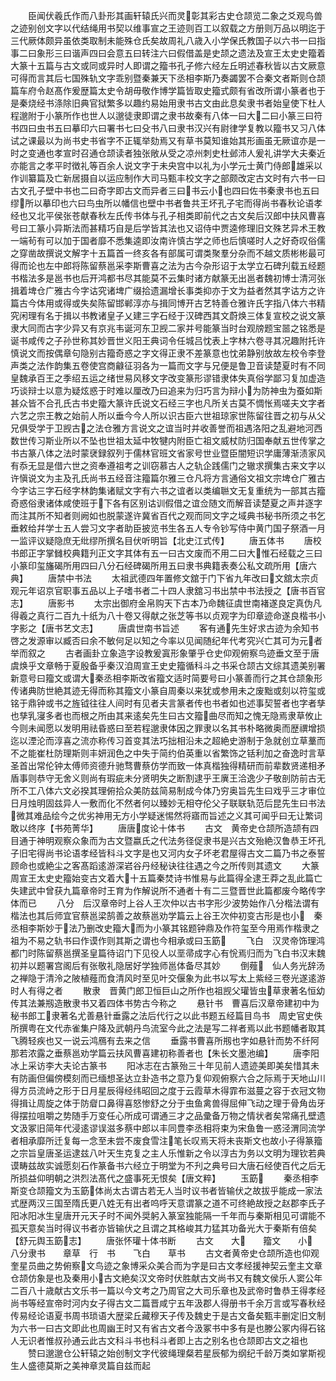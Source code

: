 <!-- { "loadSidebar": true } -->
　　臣闻伏羲氏作而八卦形其画轩辕氏兴而灵彰其彩古史仓颉览二象之爻观鸟兽之迹别创文字以代结绳用书契以维事宣之王迹则百工以叙载之方册则万品以明迄于三代厥体颇异虽依类取制未能殊仓氏矣故周礼八歳入小学保氏教国子以六书一曰指事二曰象形三曰谐声四曰会意五曰转注六曰假借盖是史颉之遗法及宣王太史史籀着大篆十五篇与古文或同或异时人即谓之籀书孔子修六经左丘明述春秋皆以古文厥意可得而言其后七国殊轨文字乖别暨秦兼天下丞相李斯乃奏蠲罢不合秦文者斯则仓颉篇车府令赵髙作爰歴篇太史令胡毋敬作博学篇皆取史籀式颇有省改所谓小篆者也于是秦烧经书涤除旧典官狱繁多以趣约易始用隶书古文由此息矣隶书者始皇使下杜人程邈附于小篆所作也世人以邈徒隶即谓之隶书故秦有八体一曰大二曰小篆三曰符书四曰虫书五曰摹印六曰署书七曰殳书八曰隶书汉兴有尉律学复教以籀书又习八体试之课最以为尚书史书省字不正辄举劾焉又有草书莫知谁始其形画虽无厥谊亦是一时之变通也孝宣时召通仓颉读者独张敞从受之凉州刺史杜邺沛人爰礼讲学大夫秦近亦能言之孝平时徴礼等百余人说文字于未央宫中以礼为小学元士黄门侍郎雄采以作训纂篇及亡新居摄自以运应制作大司马甄丰校文字之部颇改定古文时有六书一曰古文孔子壁中书也二曰奇字即古文而异者三曰书云小也四曰佐书秦隶书也五曰缪所以摹印也六曰鸟虫所以幡信也壁中书者鲁共王坏孔子宅而得尚书春秋论语孝经也又北平侯张苍献春秋左氏传书体与孔子相类即前代之古文矣后汉郎中扶风曹喜号曰工篆小异斯法而甚精巧自是后学皆其法也又诏侍中贾逵修理旧文殊艺异术王教一端茍有可以加于国者靡不悉集逵即汝南许慎古学之师也后慎嗟时人之好奇叹俗儒之穿凿故撰说文解字十五篇首一终亥各有部属可谓类聚羣分杂而不越文质彬彬最可得而论也左中郎将陈留蔡邕采李斯曹喜之法为古今杂形诏于太学立石碑刋载五经题书楷法多是邕书也后开鸿都书尽其能莫不云集时诸方献篆无出邕者魏初博士清河张揖着埤仓广雅古今字诂究诸埤广缀拾遗漏增长事类抑亦于文为益者然其字诂方之许篇古今体用或得或失矣陈留邯郸淳亦与揖同博开古艺特善仓雅许氏字指八体六书精究闲理有名于揖以书教诸皇子乂建三字石经于汉碑西其文蔚焕三体复宣校之说文篆隶大同而古字少异又有京兆韦诞河东卫觊二家并号能篆当时台观牓题宝噐之铭悉是诞书咸传之子孙世称其妙晋世义阳王典词令任城吕忱表上字林六卷寻其况趣附托许慎说文而按偶章句隐别古籀奇惑之字文得正隶不差篆意也忱弟静别放故左校令李登声类之法作韵集五卷使宫商龣征羽各为一篇而文字与兄便是鲁卫音读楚夏时有不同皇魏承百王之季绍五运之绪世易风移文字改变篆形谬错隶体失真俗学鄙习复加虚造巧谈辩士以意为疑炫惑于时难以厘改乃曰追来为归巧言为辩小为防神虫为蚕如斯甚众皆不合孔氏古书史籀大篆许氏说文石经三字也凡所关古莫不惆怅焉嗟夫文字者六艺之宗王教之始前人所以垂今今人所以识古臣六世祖琼家世陈留往晋之初与从父兄俱受学于卫觊古之法仓雅方言说文之谊当时并收善誉而祖遇洛阳之乱避地河西数世传习斯业所以不坠也世祖太延中牧犍内附臣亡祖文威杖防归国奉献五世传掌之书古篆八体之法时蒙裦録叙列于儒林官班文省家号世业暨臣闇短识学庸薄渐渍家风有忝无显是借六世之资奉遵祖考之训窃慕古人之轨企践儒门之辙求撰集古来文字以许愼说文为主及孔氏尚书五经音注籀篇尔雅三仓凡将方言通俗文祖文宗埤仓广雅古今字诂三字石经字林韵集诸赋文字有六书之谊者以类编聮文无复重统为一部其古籀奇惑俗隶诸体咸使班于下各有区别诂训假借之谊佥随文而解音读楚夏之声并逐字而注其所不知者则阙如也脱蒙遂许冀省百代之观而同文字之域典书秘书所须之书乞垂敕给幷学士五人尝习文字者助臣披览书生各五人专令钞写侍中黄门国子祭酒一月一监评议疑隐庶无纰缪所撰名目伏听明旨【北史江式传】
　　唐五体书
　　唐校书郎正字掌雠校典籍刋正文字其体有五一曰古文废而不用二曰大惟石经载之三曰小篆印玺旛碣所用四曰八分石经碑碣所用五曰隶书典籍表奏公私文疏所用【唐六典】
　　唐禁中书法
　　太祖武德四年置修文舘于门下省九年改曰文舘太宗贞观元年诏京官职事五品以上子嗜书者二十四人隶舘习书出禁中书法授之【唐书百官志】
　　唐影书
　　太宗出御府金帛购天下古本乃命魏征虞世南褚遂良定真伪凡得羲之真行二百九十纸为八十卷又得献之张芝等书以贞观字为印章迹命遂良楷书小字影之【唐书艺文志】
　　唐虞世南书旨述
　　客有通先生好求古迹为余知书啓之发源审以臧否曰余不敏何足以知之今率以见闻随纪年代考究兴亡其可为元者举而叙之
　　古者画卦立象造字设教爰寘形象肇乎仓史仰观俯察鸟迹垂文至于唐虞焕乎文章畅于夏殷备乎秦汉洎周宣王史史籀循科斗之书采仓颉古文综其遗美别署新意号曰籀文或谓大秦丞相李斯改省籀文适时简要号曰小篆善而行之其仓颉象形传诸典防世絶其迹无得而称其籀文小篆自周秦以来犹或参用未之废黜或刻以符玺或铭于鼎钟或书之旌钺往往人间时有见者夫言篆者传也书者如也述事契誓者也字者孳也孳乳寖多者也而根之所由其来逺矣先生曰古文籀曲尽而知之愧无隐焉隶草攸止今则未闻愿以发明用祛昏惑曰至若程邈隶体因之罪隶以名其书朴略微奥而歴禩增损迄以湮沦而淳喜之流亦称传习首变其法巧拙相沿未之超絶史游制于急就创立草藳而不之能崔杜防理斯则丰妍润色之中失于简约伯英重以省繁饰之铦利加之奋逸时言草圣首出常伦钟太傅师资德升驰骛曹蔡仿学而致一体真楷独得精研而前辈数贤递相矛盾事则恭守无舍义则尚有瑕疵未分贤明失之断割逮乎王廙王洽逸少子敬剖防前古无所不工八体六文必揆其理俯拾众美防兹简易制成今体乃穷奥旨先生曰戏乎三才审位日月烛明固兹异人一敷而化不然者何以臻妙无相夺伦父子联联轨范后昆先生曰书法微其难品绘今之优劣神用无方小学疑迷惕然将寤而旨述之义其可闻乎曰无让繁词敢以终序【书苑菁华】
　　唐唐度论十体书
　　古文　黄帝史仓颉所造颉有四目通于神明观察众象而为古文暨嬴氏之代法务径促隶书是兴古文殆絶汉鲁恭王坏孔子旧宅得尚书论语孝经皆科斗文字是也又河内女子坏老君屋得古文二篇乃书之泰誓顾命也或絶尘之客髙蹈逺游深岩谷丹经秘诀往往遇之今之所传则其遗文
　　大篆　周宣王太史史籀始变古文着大十五篇秦焚诗书惟易与此篇得全逮王莽之乱此篇亡失建武中曾获九篇章帝时王育为作解说所不通者十有二三暨晋世此篇都废今略传字体而已
　　八分　后汉章帝时上谷人王次仲以古书字形少波势始作八分楷法谓有楷法也其后师宜官蔡邕梁鹄善之故蔡邕劝学篇云上谷王次仲初变古形是也小　秦丞相李斯妙于法乃删改史籀大而为小篆其铭题钟鼎及作符玺至今用焉作楷隶之祖为不易之轨书曰作谟作则其斯之谓也今相承或曰玉筯
　　飞白　汉灵帝饰理鸿都门时陈留蔡邕撰圣皇篇待诏门下见役人以垩帚成字心有恱焉归而为飞白书汉末魏初并以题署宫阁后有张敬礼隐居好学独师邕体备尽其妙
　　倒薤　仙人务光辞汤之禅隐于清泠之陂植薤而食清风时至见叶交偃象为此书以写太上紫经三卷光遂逺游时人有得之者
　　散隶　晋黄门郎卫恒巨山之所作也祖觊父瓘皆虫草隶著名恒幼传其法兼剏造散隶书又着四体书势古今称之
　　悬针书　曹喜后汉章帝建初中为秘书郎工隶著名尤善悬针垂露之法后代行之以此书题五经篇目鸟书　周史官史佚所撰粤在文代赤雀集户降及武朝丹鸟流室今此之法是写二祥者焉以此书题幡者取其飞腾轻疾也又一说云鸿鴈有去来之信
　　垂露书曹喜所剏也字如悬针而势不纤阿那若浓露之垂蔡邕劝学篇云扶风曹喜建初称善者也【朱长文墨池编】
　　唐李阳冰上采访李大夫论古篆书
　　阳冰志在古篆殆三十年见前人遗迹美即美矣惜其未有防画但偏傍模刻而已缅想圣达立卦造书之意乃复仰观俯察六合之际焉于天地山川得方员流峙之形于日月星辰得经纬昭回之度于云霞草木得霏布滋蔓之容于衣冠文物得揖让周旋之体于防睂口鼻得喜怒惨舒之分于虫鱼禽兽得屈伸飞动之理于骨角齿牙得摆拉咀嚼之势随手万变任心所成可谓通三才之品彚备万物之情状者矣常痛孔壁遗文汲冢旧简年代浸逺谬误滋多蔡中郎以丰同豊李丞相将束为宋鱼鲁一惑泾渭同流学者相承靡所迁复每一念至未尝不废食雪注笔长叹焉天将未丧斯文也故小子得篆籀之宗旨皇唐圣运逮兹八叶天生克复之主人乐惟新之令以淳古为务以文明为理钦若典谟畴兹故实诚愿刻石作篆备书六经立于明堂为不刋之典号曰大唐石经使百代之后无所损益仰明朝之洪烈法髙代之盛事死无恨矣【唐文粹】
　　玉筯
　　秦丞相李斯变仓颉籀文为玉筯体尚太古谓古若无人当时议书者皆输伏之故拔乎能成一家法式歴两汉三国至隋氏更八姓无有出者呜呼天意谓篆之道不可终絶故授之赵郡李氏子阳冰阳冰生皇唐开元天子时不闻外奨躬入篆室独能隔一千年而与秦斯相见可谓能不孤天意矣当时得议书者亦皆输伏之且谓之其格峻其力猛其功备光大于秦斯有倍矣【舒元舆玉筯志】
　　唐张怀瓘十体书断
　　古文　　大　　籀文　　小　　八分隶书　　章草　行　书　　飞白　　草书
　　古文者黄帝史仓颉所造也仰观奎星员曲之势俯察文鸟迹之象博采众美合而为字是曰古文孝经援神契云奎主文章仓颉仿象是也及秦用小古文絶矣汉文帝时伏胜献古文尚书又有魏文侯乐人窦公年二百八十歳献古文乐书一篇以今文考之乃周官之大司乐章也及武帝时鲁恭王得孝经尚书等经宣帝时河内女子得古文二篇晋咸宁五年汲郡人得册书千余万言或写春秋经传易经论语夏书周书琐语大歴梁丘藏穆天子传及魏史于是古文备矣甄丰删定旧文制为六书一曰古文即此也周幽王时又有省古文者今汲冢书中多有是也滕公冢内得石铭人无识者惟叔孙通云此古文科斗书也科斗者即上古之别名也仓颉即古文之祖也
　　赞曰邈邈仓公轩辕之始创制文字代彼绳理粲若星辰郁为纲纪千龄万类如掌斯视生人盛德莫斯之美神章灵篇自兹而起
